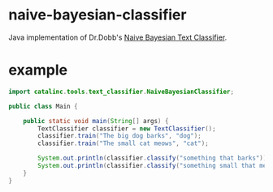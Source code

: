 # naive-bayesian-classifier

Java implementation of Dr.Dobb's [Naive Bayesian Text Classifier](http://www.drdobbs.com/architecture-and-design/naive-bayesian-text-classification/184406064).

# example

```java
import catalinc.tools.text_classifier.NaiveBayesianClassifier;

public class Main {

    public static void main(String[] args) {
        TextClassifier classifier = new TextClassifier();
        classifier.train("The big dog barks", "dog");
        classifier.train("The small cat meows", "cat");

        System.out.println(classifier.classify("something that barks"));        // -> dog
        System.out.println(classifier.classify("something small that meows"));  // -> cat
    }
}
```